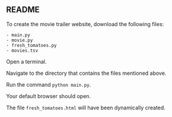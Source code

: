 ## README

To create the movie trailer website, download the following files:  

	- main.py
	- movie.py
	- fresh_tomatoes.py
	- movies.tsv

Open a terminal.  
  
Navigate to the directory that contains the files mentioned above.  
  
Run the command `python main.py`.  
  
Your default browser should open.  
  
The file `fresh_tomatoes.html` will have been dynamically created.